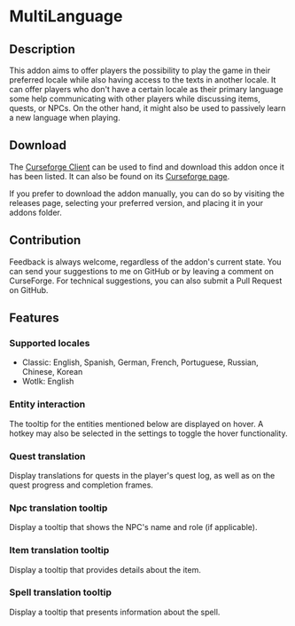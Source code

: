 # MultiLanguage

## Description
This addon aims to offer players the possibility to play the game in their preferred locale while also having access to the texts in another locale. It can offer players who don't have a certain locale as their primary language some help communicating with other players while discussing items, quests, or NPCs. On the other hand, it might also be used to passively learn a new language when playing.

## Download
The [Curseforge Client](https://curseforge.overwolf.com/) can be used to find and download this addon once it has been listed. It can also be found on its [Curseforge page](https://www.curseforge.com/wow/addons/multilanguage).

If you prefer to download the addon manually, you can do so by visiting the releases page, selecting your preferred version, and placing it in your addons folder.

## Contribution
Feedback is always welcome, regardless of the addon's current state. You can send your suggestions to me on GitHub or by leaving a comment on CurseForge. For technical suggestions, you can also submit a Pull Request on GitHub.

## Features

### Supported locales
- Classic: English, Spanish, German, French, Portuguese, Russian, Chinese, Korean
- Wotlk: English

### Entity interaction
The tooltip for the entities mentioned below are displayed on hover. A hotkey may also be selected in the settings to toggle the hover functionality.

### Quest translation
Display translations for quests in the player's quest log, as well as on the quest progress and completion frames.

### Npc translation tooltip
Display a tooltip that shows the NPC's name and role (if applicable).

### Item translation tooltip
Display a tooltip that provides details about the item.

### Spell translation tooltip
Display a tooltip that presents information about the spell.
